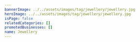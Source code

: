 ```yaml
---
bannerImage: ../../assets/images/tag/jewellery/jewellery.jpg
heroImage: ../../assets/images/tag/jewellery/jewellery.jpg
isPage: false
relatedCategories: []
promotedBusinesses: []
name: Jewellery
---
```

